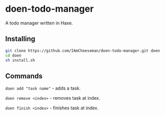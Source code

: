 # doen-todo-manager
A todo manager written in Haxe.

## Installing

```sh
git clone https://github.com/IAmCheeseman/doen-todo-manager.git doen
cd doen
sh install.sh
```

## Commands

`doen add "task name"` - adds a task.

`doen remove <index>` - removes task at index.

`doen finish <index>` - finishes task at index.
